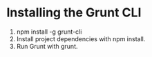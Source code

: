 # Installing the Grunt CLI 
1) npm install -g grunt-cli
2) Install project dependencies with npm install.
3) Run Grunt with grunt.